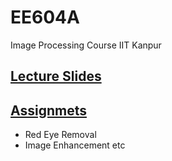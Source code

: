 # EE604A
Image Processing Course IIT Kanpur

## [Lecture Slides](https://github.com/deepakgangwar/EE604A/tree/master/Lectures)
## [Assignmets](https://github.com/deepakgangwar/EE604A/tree/master/Assignments)
  * Red Eye Removal
  * Image Enhancement etc
